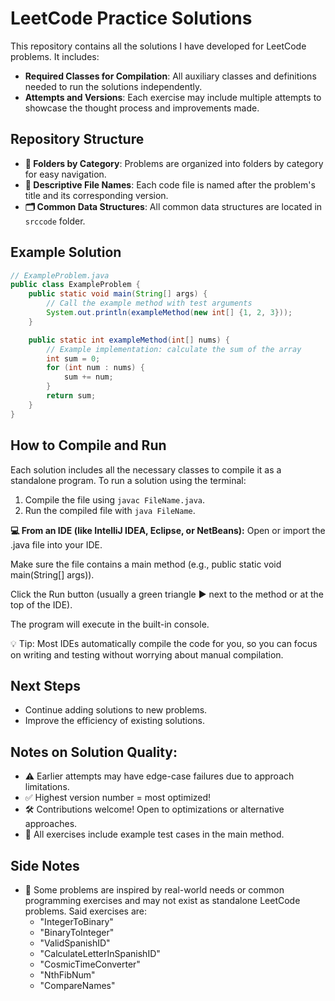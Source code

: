 # LeetCode Practice Solutions

This repository contains all the solutions I have developed for LeetCode problems. It includes:

- **Required Classes for Compilation**: All auxiliary classes and definitions needed to run the solutions independently.
- **Attempts and Versions**: Each exercise may include multiple attempts to showcase the thought process and improvements made.

## Repository Structure

- **📂 Folders by Category**: Problems are organized into folders by category for easy navigation.
- **📄 Descriptive File Names**: Each code file is named after the problem's title and its corresponding version.
- **🗂️ Common Data Structures**: All common data structures are located in ```srccode``` folder.

## Example Solution
```java
// ExampleProblem.java
public class ExampleProblem {
    public static void main(String[] args) {
        // Call the example method with test arguments
        System.out.println(exampleMethod(new int[] {1, 2, 3}));
    }

    public static int exampleMethod(int[] nums) {
        // Example implementation: calculate the sum of the array
        int sum = 0;
        for (int num : nums) {
            sum += num;
        }
        return sum;
    }
}
```

## How to Compile and Run
Each solution includes all the necessary classes to compile it as a standalone program. To run a solution using the terminal:
1. Compile the file using ```javac FileName.java```.
2. Run the compiled file with ```java FileName```.

**💻 From an IDE (like IntelliJ IDEA, Eclipse, or NetBeans):**
Open or import the .java file into your IDE.

Make sure the file contains a main method (e.g., public static void main(String[] args)).

Click the Run button (usually a green triangle ▶️ next to the method or at the top of the IDE).

The program will execute in the built-in console.

💡 Tip: Most IDEs automatically compile the code for you, so you can focus on writing and testing without worrying about manual compilation.

## Next Steps
- Continue adding solutions to new problems.
- Improve the efficiency of existing solutions.

## Notes on Solution Quality:
- ⚠️ Earlier attempts may have edge-case failures due to approach limitations.
- ✅ Highest version number = most optimized!
- 🛠️ Contributions welcome! Open to optimizations or alternative approaches.
- 🧪 All exercises include example test cases in the main method.

## Side Notes
- 📌 Some problems are inspired by real-world needs or common programming exercises and may not exist as standalone LeetCode problems. Said exercises are:
    - "IntegerToBinary"
    - "BinaryToInteger"
    - "ValidSpanishID"
    - "CalculateLetterInSpanishID"
    - "CosmicTimeConverter"
    - "NthFibNum"
    - "CompareNames"
